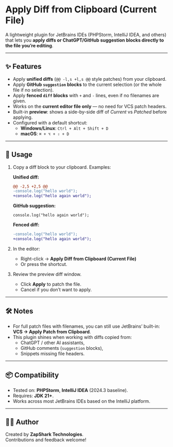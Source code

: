 # Apply Diff from Clipboard (Current File)

A lightweight plugin for JetBrains IDEs (PHPStorm, IntelliJ IDEA, and others) that lets you **apply diffs or ChatGPT/GitHub suggestion blocks directly to the file you’re editing**.

---

## ✨ Features
- Apply **unified diffs** (`@@ -l,s +l,s @@` style patches) from your clipboard.
- Apply **GitHub ```suggestion``` blocks** to the current selection (or the whole file if no selection).
- Apply **fenced ```diff``` blocks** with `+` and `-` lines, even if no filenames are given.
- Works on the **current editor file only** — no need for VCS patch headers.
- Built-in **preview**: shows a side-by-side diff of *Current* vs *Patched* before applying.
- Configured with a default shortcut:
    - **Windows/Linux**: `Ctrl + Alt + Shift + D`
    - **macOS**: `⌘ + ⌥ + ⇧ + D`

---

## 🚀 Usage
1. Copy a diff block to your clipboard. Examples:

   **Unified diff:**
   ```diff
   @@ -2,5 +2,5 @@
   -console.log("hello world");
   +console.log("hello again world");
   ```

   **GitHub suggestion:**
   ```suggestion
   console.log("hello again world");
   ```

   **Fenced diff:**
   ```diff
   -console.log("hello world");
   +console.log("hello again world");
   ```

2. In the editor:
    - Right-click → **Apply Diff from Clipboard (Current File)**
    - Or press the shortcut.

3. Review the preview diff window.
    - Click **Apply** to patch the file.
    - Cancel if you don’t want to apply.

---

## 🛠️ Notes
- For full patch files with filenames, you can still use JetBrains’ built-in:  
  **VCS → Apply Patch from Clipboard**.
- This plugin shines when working with diffs copied from:
    - ChatGPT / other AI assistants,
    - GitHub comments (`suggestion` blocks),
    - Snippets missing file headers.

---

## 📦 Compatibility
- Tested on: **PHPStorm**, **IntelliJ IDEA** (2024.3 baseline).
- Requires: **JDK 21+**.
- Works across most JetBrains IDEs based on the IntelliJ platform.

---

## 🧑‍💻 Author
Created by **ZapShark Technologies**.  
Contributions and feedback welcome!